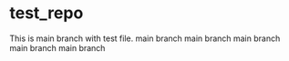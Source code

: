 # test_repo
This is main branch with test file.
main branch
main branch
main branch
main branch
main branch
